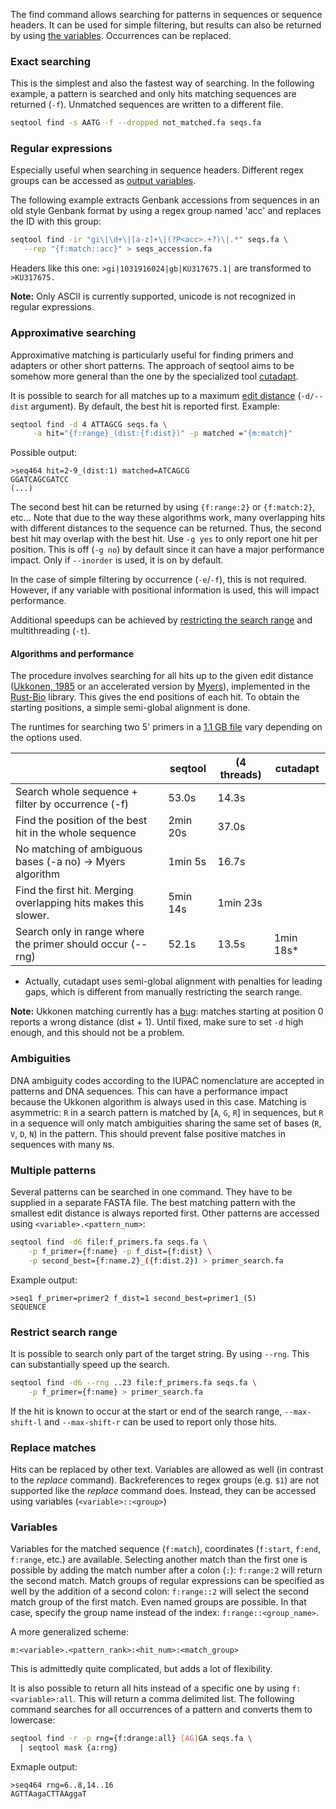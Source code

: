 The find command allows searching for patterns in sequences or sequence headers.
It can be used for simple filtering, but results can also be returned by
using [the variables](#variables). Occurrences can be replaced.


### Exact searching

This is the simplest and also the fastest way of searching.
In the following example, a pattern
is searched and only hits matching sequences are returned (`-f`).
Unmatched sequences are written to a different file.

```bash
seqtool find -s AATG -f --dropped not_matched.fa seqs.fa
```

### Regular expressions

Especially useful when searching in sequence headers. Different regex
groups can be accessed as [output variables](#variables).

The following example extracts Genbank accessions from sequences in an old style
Genbank format by using a regex group named 'acc' and replaces the ID with
this group:

```bash
seqtool find -ir "gi\|\d+\|[a-z]+\|(?P<acc>.+?)\|.*" seqs.fa \
   --rep "{f:match::acc}" > seqs_accession.fa
```

Headers like this one: `>gi|1031916024|gb|KU317675.1|` are transformed
to `>KU317675.`

**Note:** Only ASCII is currently supported, unicode is not recognized
in regular expressions.

### Approximative searching

Approximative matching is particularly useful for finding primers and
adapters or other short patterns.
The approach of seqtool aims to be somehow more general than
the one by the specialized tool [cutadapt](https://github.com/marcelm/cutadapt).

It is possible to search for all matches up to a maximum
[edit distance](https://en.wikipedia.org/wiki/Edit_distance)
(`-d/--dist` argument). By default, the best hit is reported first.
Example:

```bash
seqtool find -d 4 ATTAGCG seqs.fa \
     -a hit="{f:range}_(dist:{f:dist})" -p matched ="{m:match}"
```

Possible output:

```
>seq464 hit=2-9_(dist:1) matched=ATCAGCG
GGATCAGCGATCC
(...)
```

The second best hit can be returned by using `{f:range:2}` or `{f:match:2}`, etc...
Note that due to the way these algorithms work, many overlapping hits with different
distances to the sequence can be returned. Thus, the second best hit may overlap
with the best hit. Use `-g yes` to only report one hit per position. This is
off (`-g no`) by default since it can have a major performance impact. Only
if `--inorder` is used, it is on by default.

In the case of simple filtering by occurrence (`-e`/`-f`), this
is not required. However, if any variable with positional information is
used, this will impact performance.

Additional speedups can be achieved by [restricting the search range](#restrict_search_range) and multithreading (`-t`).

#### Algorithms and performance

The procedure involves searching for all hits up to the given edit distance
([Ukkonen, 1985](https://doi.org/10.1016/0196-6774(85)90023-9) or an accelerated version by [Myers](https://doi.org/10.1145/316542.316550)), implemented in
the [Rust-Bio](http://rust-bio.github.io/)
library. This gives the end positions of each hit. To obtain the starting
positions, a simple semi-global alignment is done.

The runtimes for searching two 5' primers in a [1.1 GB file](../#performance)
vary depending on the options used.

|                                                         | seqtool     | (4 threads) | cutadapt   |
|---------------------------------------------------------|-------------|-------------|------------|
| Search whole sequence + filter by occurrence (-f)       | 53.0s       | 14.3s       |            |
| Find the position of the best hit in the whole sequence | 2min 20s  | 37.0s         |            |
| No matching of ambiguous bases (-a no) -> Myers algorithm | 1min 5s   | 16.7s       |            |
| Find the first hit. Merging overlapping hits makes this slower.  | 5min 14s  | 1min 23s    |     |
| Search only in range where the primer should occur (--rng) | 52.1s      | 13.5s      | 1min 18s* |

* Actually, cutadapt uses semi-global alignment with penalties for leading gaps,
which is different from manually restricting the search range.

**Note:** Ukkonen matching currently has a [bug](https://github.com/rust-bio/rust-bio/issues/117): matches starting at position 0 reports a wrong distance (dist + 1).
Until fixed, make sure to set `-d` high enough, and this should not be a problem.


### Ambiguities

DNA ambiguity codes according to the IUPAC nomenclature are accepted in patterns
and DNA sequences. This can have a performance impact because the Ukkonen
algorithm is always used in this case. Matching is asymmetric:
`R` in a search pattern is matched by [`A`, `G`, `R`] in sequences,
but `R` in a sequence will only match ambiguities sharing the same set of bases
(`R`, `V`, `D`, `N`) in the pattern. This should prevent false positive matches
in sequences with many `N`s.


### Multiple patterns

Several patterns can be searched in one command. They have to be supplied
in a separate FASTA file. The best matching pattern with the smallest edit
distance is always reported first. Other patterns are accessed using
`<variable>.<pattern_num>`:

```bash
seqtool find -d6 file:f_primers.fa seqs.fa \
    -p f_primer={f:name} -p f_dist={f:dist} \
    -p second_best={f:name.2}_({f:dist.2}) > primer_search.fa
```

Example output:

```
>seq1 f_primer=primer2 f_dist=1 second_best=primer1_(5)
SEQUENCE
```


### Restrict search range

It is possible to search only part of the target
string. By using `--rng`. This can substantially speed up the search.


```bash
seqtool find -d6 --rng ..23 file:f_primers.fa seqs.fa \
    -p f_primer={f:name} > primer_search.fa
```

If the hit is known to occur at the start or end of the
search range, `--max-shift-l` and `--max-shift-r` can be
used to report only those hits.

### Replace matches

Hits can be replaced by other text. Variables are allowed
as well (in contrast to the *replace* command). Backreferences to regex groups 
(e.g. `$1`) are not supported like the _replace_
command does. Instead, they can be accessed using variables
(`<variable>::<group>`)

### Variables

Variables for the matched sequence (`f:match`), coordinates
(`f:start`, `f:end`, `f:range`, etc.) are available.
Selecting another match than the first one is possible by adding
the match number after a colon (`:`): `f:range:2` will return
the second match.
Match groups of regular expressions can be
specified as well by the addition of a second colon:
`f:range::2` will select the second match group of the first match.
Even named groups are possible. In that case, specify the group name
instead of the index: `f:range::<group_name>`.

A more generalized scheme:

`m:<variable>.<pattern_rank>:<hit_num>:<match_group>`

This is admittedly quite complicated, but adds a lot of flexibility.

It is also possible to return all hits instead of a specific one
by using `f:<variable>:all`. This will return a comma delimited list.
The following command searches for all occurrences of a pattern
and converts them to lowercase:

```bash
seqtool find -r -p rng={f:drange:all} [AG]GA seqs.fa \
  | seqtool mask {a:rng}
```

Exmaple output:

```
>seq464 rng=6..8,14..16
AGTTAagaCTTAAggaT
```
